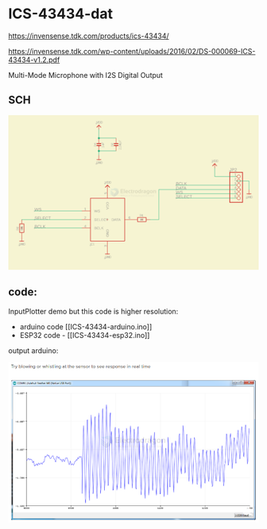 
# ICS-43434-dat

https://invensense.tdk.com/products/ics-43434/

https://invensense.tdk.com/wp-content/uploads/2016/02/DS-000069-ICS-43434-v1.2.pdf

Multi-Mode	Microphone	with	I2S	Digital	Output


## SCH

![](2024-12-26-14-50-40.png)


## code: 

InputPlotter demo but this code is higher resolution:


- arduino code [[ICS-43434-arduino.ino]]
- ESP32 code - [[ICS-43434-esp32.ino]]


output arduino: 

![](2024-12-26-14-52-31.png)




